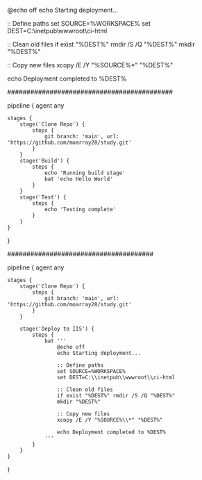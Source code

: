 @echo off
echo Starting deployment...

:: Define paths
set SOURCE=%WORKSPACE%
set DEST=C:\inetpub\wwwroot\ci-html

:: Clean old files
if exist "%DEST%" rmdir /S /Q "%DEST%"
mkdir "%DEST%"

:: Copy new files
xcopy /E /Y "%SOURCE%\*" "%DEST%\"

echo Deployment completed to %DEST%









###########################################





 pipeline {
    agent any

    stages {
        stage('Clone Repo') {
            steps {
                git branch: 'main', url: 'https://github.com/moarray28/study.git'
            }
        }
        stage('Build') {
            steps {
                echo 'Running build stage'
                bat 'echo Hello World'
            }
        }
        stage('Test') {
            steps {
                echo 'Testing complete'
            }
        }
    }
}



######################################




pipeline {
    agent any

    stages {
        stage('Clone Repo') {
            steps {
                git branch: 'main', url: 'https://github.com/moarray28/study.git'
            }
        }

        stage('Deploy to IIS') {
            steps {
                bat '''
                    @echo off
                    echo Starting deployment...

                    :: Define paths
                    set SOURCE=%WORKSPACE%
                    set DEST=C:\\inetpub\\wwwroot\\ci-html

                    :: Clean old files
                    if exist "%DEST%" rmdir /S /Q "%DEST%"
                    mkdir "%DEST%"

                    :: Copy new files
                    xcopy /E /Y "%SOURCE%\\*" "%DEST%"

                    echo Deployment completed to %DEST%
                '''
            }
        }
    }
}


